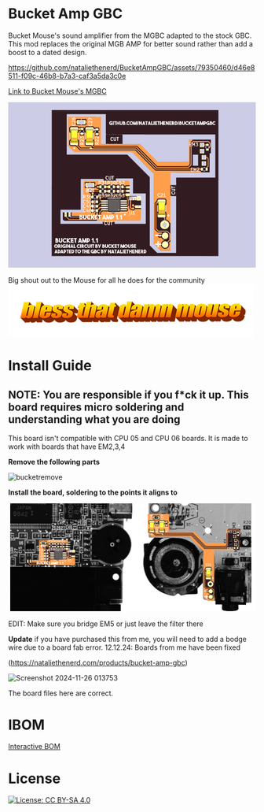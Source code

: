 # Bucket Amp GBC
Bucket Mouse's sound amplifier from the MGBC adapted to the stock GBC. This mod replaces the original MGB AMP for better sound rather than add a boost to a dated design.



https://github.com/nataliethenerd/BucketAmpGBC/assets/79350460/d46e8511-f09c-46b8-b7a3-caf3a5da3c0e



[Link to Bucket Mouse's MGBC](https://github.com/MouseBiteLabs/Game-Boy-Pocket-Color)

![boardpic](https://github.com/nataliethenerd/BucketAmpGBC/blob/bb180ee2569c5ed909c90b533fb1ba9f898e72d8/assets/boardrender.png)

Big shout out to the Mouse for all he does for the community
![bless that damn Mouse](https://github.com/nataliethenerd/BucketAmpGBC/blob/fee6840abdf5c8f2eb51dc8cb9f447cd14d5d62a/assets/blesshim.png)

# Install Guide

## NOTE: You are responsible if you f*ck it up. This board requires micro soldering and understanding what you are doing ##

This board isn't compatible with CPU 05 and CPU 06 boards. It is made to work with boards that have EM2,3,4 

**Remove the following parts**

![bucketremove](https://github.com/user-attachments/assets/fadc2a84-90f6-416a-a489-4ac0b22b2df4)


**Install the board, soldering to the points it aligns to**

![install](https://github.com/nataliethenerd/BucketAmpGBC/blob/2967305a812a3a441b86ddac4ee31bde810b72cc/assets/install.png)

EDIT: Make sure you bridge EM5 or just leave the filter there

**Update** if you have purchased this from me, you will need to add a bodge wire due to a board fab error. 
12.12.24: Boards from me have been fixed

(https://nataliethenerd.com/products/bucket-amp-gbc)

![Screenshot 2024-11-26 013753](https://github.com/user-attachments/assets/9e6abbf5-5863-4057-aef6-20a3ed5bab3a)

The board files here are correct.




# IBOM
[Interactive BOM](https://nataliethenerd.github.io/bucketamp.html)

# License
[![License: CC BY-SA 4.0](https://licensebuttons.net/l/by-sa/4.0/80x15.png)](https://creativecommons.org/licenses/by-sa/4.0/)
